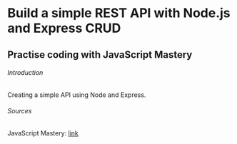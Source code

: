 # Build a simple REST API with Node.js and Express CRUD
## Practise coding with JavaScript Mastery

###### Introduction
Creating a simple API using Node and Express.

###### Sources
JavaScript Mastery: [link](https://www.youtube.com/watch?v=l8WPWK9mS5M&ab_channel=JavaScriptMastery)

